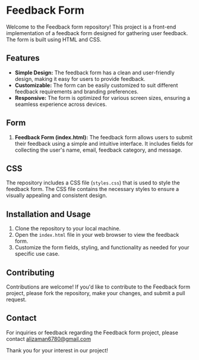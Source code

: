# Feedback Form

Welcome to the Feedback form repository! This project is a front-end implementation of a feedback form designed for gathering user feedback. The form is built using HTML and CSS.

## Features

- **Simple Design:** The feedback form has a clean and user-friendly design, making it easy for users to provide feedback.
- **Customizable:** The form can be easily customized to suit different feedback requirements and branding preferences.
- **Responsive:** The form is optimized for various screen sizes, ensuring a seamless experience across devices.

## Form

1. **Feedback Form (index.html):** The feedback form allows users to submit their feedback using a simple and intuitive interface. It includes fields for collecting the user's name, email, feedback category, and message.

## CSS

The repository includes a CSS file (`styles.css`) that is used to style the feedback form. The CSS file contains the necessary styles to ensure a visually appealing and consistent design.

## Installation and Usage

1. Clone the repository to your local machine.
2. Open the `index.html` file in your web browser to view the feedback form.
3. Customize the form fields, styling, and functionality as needed for your specific use case.

## Contributing

Contributions are welcome! If you'd like to contribute to the Feedback form project, please fork the repository, make your changes, and submit a pull request.

## Contact

For inquiries or feedback regarding the Feedback form project, please contact alizaman6780@gmail.com

Thank you for your interest in our project!
